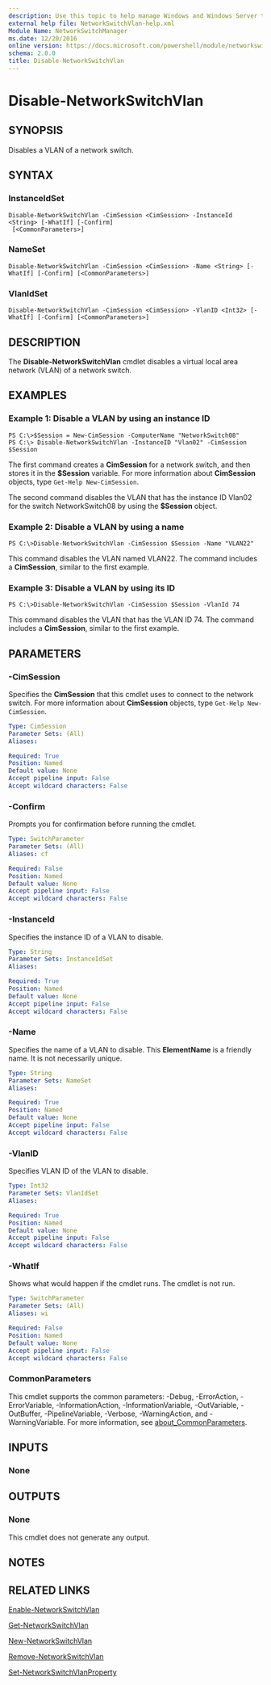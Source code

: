 ```yaml
---
description: Use this topic to help manage Windows and Windows Server technologies with Windows PowerShell.
external help file: NetworkSwitchVlan-help.xml
Module Name: NetworkSwitchManager
ms.date: 12/20/2016
online version: https://docs.microsoft.com/powershell/module/networkswitchmanager/disable-networkswitchvlan?view=windowsserver2019-ps&wt.mc_id=ps-gethelp
schema: 2.0.0
title: Disable-NetworkSwitchVlan
---
```


# Disable-NetworkSwitchVlan

## SYNOPSIS
Disables a VLAN of a network switch.

## SYNTAX

### InstanceIdSet
```
Disable-NetworkSwitchVlan -CimSession <CimSession> -InstanceId <String> [-WhatIf] [-Confirm]
 [<CommonParameters>]
```

### NameSet
```
Disable-NetworkSwitchVlan -CimSession <CimSession> -Name <String> [-WhatIf] [-Confirm] [<CommonParameters>]
```

### VlanIdSet
```
Disable-NetworkSwitchVlan -CimSession <CimSession> -VlanID <Int32> [-WhatIf] [-Confirm] [<CommonParameters>]
```

## DESCRIPTION
The **Disable-NetworkSwitchVlan** cmdlet disables a virtual local area network (VLAN) of a network switch.

## EXAMPLES

### Example 1: Disable a VLAN by using an instance ID
```
PS C:\>$Session = New-CimSession -ComputerName "NetworkSwitch08"
PS C:\> Disable-NetworkSwitchVlan -InstanceID "Vlan02" -CimSession $Session
```

The first command creates a **CimSession** for a network switch, and then stores it in the **$Session** variable.
For more information about **CimSession** objects, type `Get-Help New-CimSession`.

The second command disables the VLAN that has the instance ID Vlan02 for the switch NetworkSwitch08 by using the **$Session** object.

### Example 2: Disable a VLAN by using a name
```
PS C:\>Disable-NetworkSwitchVlan -CimSession $Session -Name "VLAN22"
```

This command disables the VLAN named VLAN22.
The command includes a **CimSession**, similar to the first example.

### Example 3: Disable a VLAN by using its ID
```
PS C:\>Disable-NetworkSwitchVlan -CimSession $Session -VlanId 74
```

This command disables the VLAN that has the VLAN ID 74.
The command includes a **CimSession**, similar to the first example.

## PARAMETERS

### -CimSession
Specifies the **CimSession** that this cmdlet uses to connect to the network switch.
For more information about **CimSession** objects, type `Get-Help New-CimSession`.

```yaml
Type: CimSession
Parameter Sets: (All)
Aliases: 

Required: True
Position: Named
Default value: None
Accept pipeline input: False
Accept wildcard characters: False
```

### -Confirm
Prompts you for confirmation before running the cmdlet.

```yaml
Type: SwitchParameter
Parameter Sets: (All)
Aliases: cf

Required: False
Position: Named
Default value: None
Accept pipeline input: False
Accept wildcard characters: False
```

### -InstanceId
Specifies the instance ID of a VLAN to disable.

```yaml
Type: String
Parameter Sets: InstanceIdSet
Aliases: 

Required: True
Position: Named
Default value: None
Accept pipeline input: False
Accept wildcard characters: False
```

### -Name
Specifies the name of a VLAN to disable.
This **ElementName** is a friendly name.
It is not necessarily unique.

```yaml
Type: String
Parameter Sets: NameSet
Aliases: 

Required: True
Position: Named
Default value: None
Accept pipeline input: False
Accept wildcard characters: False
```

### -VlanID
Specifies VLAN ID of the VLAN to disable.

```yaml
Type: Int32
Parameter Sets: VlanIdSet
Aliases: 

Required: True
Position: Named
Default value: None
Accept pipeline input: False
Accept wildcard characters: False
```

### -WhatIf
Shows what would happen if the cmdlet runs. The cmdlet is not run.

```yaml
Type: SwitchParameter
Parameter Sets: (All)
Aliases: wi

Required: False
Position: Named
Default value: None
Accept pipeline input: False
Accept wildcard characters: False
```

### CommonParameters
This cmdlet supports the common parameters: -Debug, -ErrorAction, -ErrorVariable, -InformationAction, -InformationVariable, -OutVariable, -OutBuffer, -PipelineVariable, -Verbose, -WarningAction, and -WarningVariable. For more information, see [about_CommonParameters](https://go.microsoft.com/fwlink/?LinkID=113216).

## INPUTS

### None

## OUTPUTS

### None
This cmdlet does not generate any output.

## NOTES

## RELATED LINKS

[Enable-NetworkSwitchVlan](./Enable-NetworkSwitchVlan.md)

[Get-NetworkSwitchVlan](./Get-NetworkSwitchVlan.md)

[New-NetworkSwitchVlan](./New-NetworkSwitchVlan.md)

[Remove-NetworkSwitchVlan](./Remove-NetworkSwitchVlan.md)

[Set-NetworkSwitchVlanProperty](./Set-NetworkSwitchVlanProperty.md)

